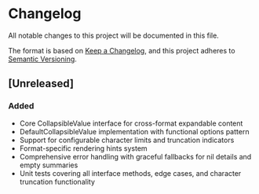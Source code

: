 # Changelog

All notable changes to this project will be documented in this file.

The format is based on [Keep a Changelog](https://keepachangelog.com/en/1.0.0/),
and this project adheres to [Semantic Versioning](https://semver.org/spec/v2.0.0.html).

## [Unreleased]

### Added
- Core CollapsibleValue interface for cross-format expandable content
- DefaultCollapsibleValue implementation with functional options pattern
- Support for configurable character limits and truncation indicators
- Format-specific rendering hints system
- Comprehensive error handling with graceful fallbacks for nil details and empty summaries
- Unit tests covering all interface methods, edge cases, and character truncation functionality